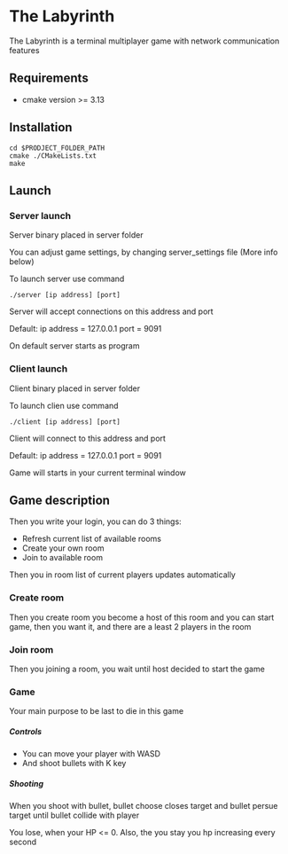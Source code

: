 # The Labyrinth
The Labyrinth is a terminal multiplayer game with network communication features

## Requirements 
* cmake version >= 3.13
## Installation
```
cd $PRODJECT_FOLDER_PATH
cmake ./CMakeLists.txt 
make
```

## Launch
### Server launch
Server binary placed in server folder

You can adjust game settings, by changing server_settings file (More info below)

To launch server use command
```
./server [ip address] [port]
```
Server will accept connections on this address and port

Default: ip address = 127.0.0.1 port = 9091

On default server starts as program

### Client launch
Client binary placed in server folder

To launch clien use command
```
./client [ip address] [port]
```
Client will connect to this address and port

Default: ip address = 127.0.0.1 port = 9091

Game will starts in your current terminal window

## Game description
Then you write your login, you can do 3 things:
- Refresh current list of available rooms
- Create your own room
- Join to available room

Then you in room list of current players updates automatically

### Create room
Then you create room you become a host of this room and you can start game, then you want it, 
and there are a least 2 players in the room
### Join room
Then you joining a room, you wait until host decided to start the game

### Game
Your main purpose to be last to die in this game
##### Controls
- You can move your player with WASD
- And shoot bullets with K key

##### Shooting
When you shoot with bullet, bullet choose closes target and bullet persue target until bullet collide with player

You lose, when your HP <= 0. Also, the you stay you hp increasing every second
